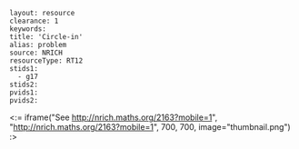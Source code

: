 ````
layout: resource
clearance: 1
keywords:
title: 'Circle-in'
alias: problem
source: NRICH
resourceType: RT12
stids1: 
  - g17
stids2:
pvids1:
pvids2:

````

<:= iframe("See http://nrich.maths.org/2163?mobile=1", "http://nrich.maths.org/2163?mobile=1", 700, 700, image="thumbnail.png") :>